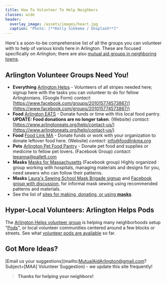 ```yaml
---
title: How To Volunteer To Help Neighbors
classes: wide
header:
  overlay_image: /assets/images/heart.jpg
  caption: "Photo: [**Kelly Sikkema / Unsplash**]"
---
```


Here's a soon-to-be comprehensive list of all the groups you can volunteer with to help of various kinds here in Arlington.  These are focused specifically on Arlington; there are also [mutual aid groups in neighboring towns](/local).

## Arlington Volunteer Groups Need You!

- **Everything** [Arlington Helps](https://docs.google.com/forms/d/e/1FAIpQLSfmpJqTK6_63qXzLjmEdd-5zfD1ebMXUSxt4kWJsCyQPKNriw/viewform?fbclid=IwAR1_csE9LjTpJnubYJIaHiSl4wY_u8FrBKIwhb_vG5wWMtIHZQ-MkcOSPfM) - Volunteers of all stripes needed here; signup here with the tasks you can volunteer to do for fellow Arlingtonians. (Google Form) *contact:* [https://www.facebook.com/groups/201015774573867/](https://www.facebook.com/groups/201015774573867/)
- **Food** [Arlington EATS](https://www.arlingtoneats.org/) - Donate funds or time with this local food pantry.  **UPDATE: Food donations are no longer taken**. (Website) *contact:* [https://www.arlingtoneats.org/help/contact-us/](https://www.arlingtoneats.org/help/contact-us/)
- **Food** [Food Link MA](https://www.foodlinkma.org/) - Donate funds or work with your organization to donate leftover food here. (Website) *contact:* [info@foodlinkma.org](info@foodlinkma.org)
- **Pets** [Arlington Pet Food Pantry](https://www.facebook.com/Arlington-Pet-Food-Pantry-102579731353594/) - Donate pet food and supplies or medicine to fellow pet lovers. (Facebook Group) *contact:* [leeanna@pallett.com](mailto:leeanna@pallett.com)
- **Masks** [Masks for Massachusetts](https://www.facebook.com/Masks-for-Massachusetts-101109764870425) (Facebook group) Highly organized group working with hospitals, managing materials and designs for you, need sewers who can follow their patterns.
- **Masks** [Laura's Sewing School Mask Brigade signup](https://forms.gle/qDnApN96vEpX94Ru6) and [Facebook group with discussion](https://www.facebook.com/lrn2sew/), for informal mask sewing using recommended patterns and materials.
- See the list of [sites for making, donating, or using **masks**](/masks).

## Hyper-Local Volunteers: Arlington Helps Pods

The [Arlington Helps volunteer group](https://www.arlingtonhelps.org/) is helping many neighborhoods setup "[Pods](https://www.arlingtonhelps.org/pods)", or local volunteer communities centered around a few blocks or streets.  See what [volunteer pods are available](/pods) so far.


## Got More Ideas?

[Email us your suggestions](mailto:MutualAidArlington@gmail.com?Subject=[MAA] Volunteer Suggestion) - we update this site frequently!

> **Thanks for helping your neighbors!** <span style="color: #cc0000"><i class="fa fa-hands-helping"></i></span>